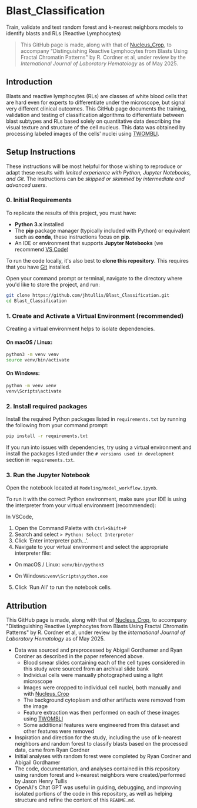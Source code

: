# Blast_Classification
 Train, validate and test random forest and k-nearest neighbors models to identify blasts and RLs (Reactive Lymphocytes)

> This GitHub page is made, along with that of [Nucleus_Crop](https://github.com/jhtullis/Nucleus_Crop), to accompany "Distinguishing Reactive Lymphocytes from Blasts Using Fractal Chromatin Patterns" by R. Cordner et al, under review by the *International Journal of Laboratory Hematology* as of May 2025.

## Introduction

Blasts and reactive lymphocytes (RLs) are classes of white blood cells that are hard even for experts to differentiate under the microscope, but signal very different clinical outcomes. This GitHub page documents the training, validation and testing of classification algorithms to differentiate between blast subtypes and RLs based solely on quantitative data describing the visual texture and structure of the cell nucleus. This data was obtained by processing labeled images of the cells' nuclei using [TWOMBLI](https://github.com/wershofe/TWOMBLI).

## Setup Instructions

These instructions will be most helpful for those wishing to reproduce or adapt these results with *limited experience with Python, Jupyter Notebooks, and Git*. The instructions can be *skipped or skimmed by intermediate and advanced users*.

### 0. Initial Requirements

To replicate the results of this project, you must have:

- **Python 3.x** installed
- The **pip** package manager (typically included with Python) or equivalent such as **conda**, these instructions focus on **pip**. 
- An IDE or environment that supports **Jupyter Notebooks** (we recommend [VS Code](https://code.visualstudio.com/))

To run the code locally, it's also best to **clone this repository**. This requires that you have [Git](https://git-scm.com/) installed.

Open your command prompt or terminal, navigate to the directory where you'd like to store the project, and run:

```bash
git clone https://github.com/jhtullis/Blast_Classification.git
cd Blast_Classification
```

### 1. Create and Activate a Virtual Environment (recommended)

Creating a virtual environment helps to isolate dependencies.

#### On macOS / Linux:
```bash
python3 -m venv venv
source venv/bin/activate
```

#### On Windows:
```bash
python -m venv venv
venv\Scripts\activate
```

### 2. Install required packages

Install the required Python packages listed in `requirements.txt` by running the following from your command prompt:

```bash
pip install -r requirements.txt
```

If you run into issues with dependencies, try using a virtual environment and install the packages listed under the `# versions used in development` section in `requirements.txt`.

### 3. Run the Jupyter Notebook
Open the notebook located at `Modeling/model_workflow.ipynb`.

To run it with the correct Python environment, make sure your IDE is using the interpreter from your virtual environment (recommended):

In VSCode,
1. Open the Command Palette with `Ctrl+Shift+P`
2. Search and select `> Python: Select Interpreter`
3. Click 'Enter interpreter path...'. 
4. Navigate to your virtual environment and select the appropriate interpreter file:
- On macOS / Linux:
`venv/bin/python3`

- On Windows:`venv\Scripts\python.exe`

5. Click 'Run All' to run the notebook cells.

<!-- ## Content -->
<!-- add content summary here -->

## Attribution

This GitHub page is made, along with that of [Nucleus_Crop](https://github.com/jhtullis/Nucleus_Crop), to accompany "Distinguishing Reactive Lymphocytes from Blasts Using Fractal Chromatin Patterns" by R. Cordner et al, under review by the *International Journal of Laboratory Hematology* as of May 2025.
- Data was sourced and preprocessed by Abigail Gordhamer and Ryan Cordner as described in the paper referenced above.
  - Blood smear slides containing each of the cell types considered in this study were sourced from an archival slide bank
  - Individual cells were manually photographed using a light microscope
  - Images were cropped to individual cell nuclei, both manually and with [Nucleus_Crop](https://github.com/jhtullis/Nucleus_Crop)
  - The background cytoplasm and other artifacts were removed from the image
  - Feature extraction was then performed on each of these images using [TWOMBLI](https://github.com/wershofe/TWOMBLI)
  - Some additional features were engineered from this dataset and other features were removed
- Inspiration and direction for the study, including the use of k-nearest neighbors and random forest to classify blasts based on the processed data, came from Ryan Cordner
- Initial analyses with random forest were completed by Ryan Cordner and Abigail Gordhamer
- The code, documentation, and analyses contained in this repository using random forest and k-nearest neighbors were created/performed by Jason Henry Tullis
- OpenAI's Chat GPT was useful in guiding, debugging, and improving isolated portions of the code in this repository, as well as helping structure and refine the content of this `README.md`.
